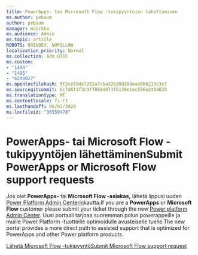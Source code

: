 ```yaml
---
title: PowerApps- tai Microsoft Flow -tukipyyntöjen lähettäminen
ms.author: pebaum
author: pebaum
manager: mnirkhe
ms.audience: Admin
ms.topic: article
ROBOTS: NOINDEX, NOFOLLOW
localization_priority: Normal
ms.collection: Adm_O365
ms.custom:
- "1494"
- "1495"
- "6200027"
ms.openlocfilehash: 9f2ce78def252a7cba32b28d28dea40b6213c3ef
ms.sourcegitcommit: bc7d6f4f3c9f7060d073f5130e1ec856e248d020
ms.translationtype: MT
ms.contentlocale: fi-FI
ms.lasthandoff: 06/02/2020
ms.locfileid: "36559478"
---
```

# <a name="submit-powerapps-or-microsoft-flow-support-requests"></a><span data-ttu-id="65e2d-102">PowerApps- tai Microsoft Flow -tukipyyntöjen lähettäminen</span><span class="sxs-lookup"><span data-stu-id="65e2d-102">Submit PowerApps or Microsoft Flow support requests</span></span>

<span data-ttu-id="65e2d-103">Jos olet **PowerApps-** tai **Microsoft Flow -asiakas,** lähetä lippusi uuden [Power Platform Admin Centerin](https://admin.powerplatform.microsoft.com/support?newTicket&product=15819)kautta.</span><span class="sxs-lookup"><span data-stu-id="65e2d-103">If you are a **PowerApps** or **Microsoft Flow** customer please submit your ticket through the new [Power platform Admin Center](https://admin.powerplatform.microsoft.com/support?newTicket&product=15819).</span></span> <span data-ttu-id="65e2d-104">Uusi portaali tarjoaa suoremman polun powerappeille ja muille Power Platform -tuotteille optimoidulle avusteiselle tuelle.</span><span class="sxs-lookup"><span data-stu-id="65e2d-104">The new portal provides a more direct path to assisted support that is optimized for PowerApps and other Power platform products.</span></span>

[<span data-ttu-id="65e2d-105">Lähetä Microsoft Flow -tukipyyntö</span><span class="sxs-lookup"><span data-stu-id="65e2d-105">Submit Microsoft Flow support request</span></span>](https://admin.powerplatform.microsoft.com/support?newTicket&product=Flow)